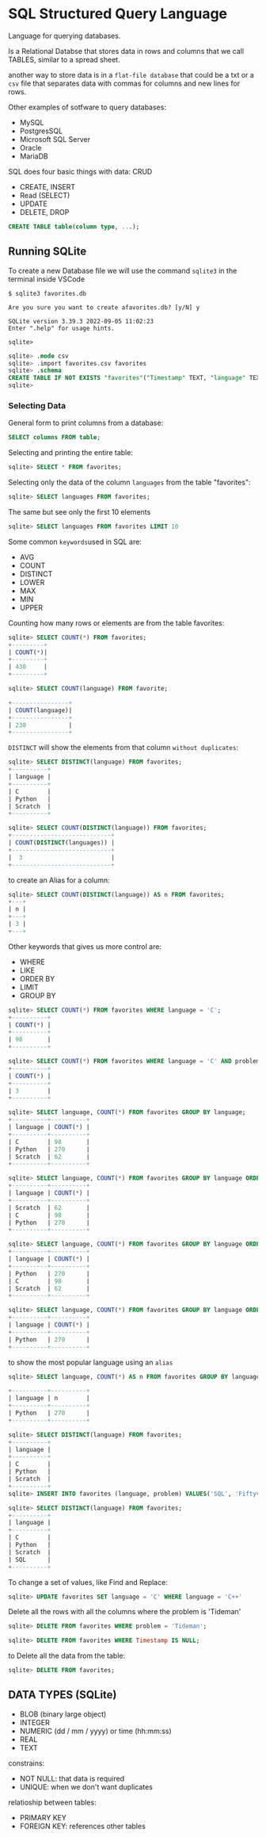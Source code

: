 # SQL Structured Query Language

Language for querying databases.

Is a Relational Databse that stores data in rows and columns that we call TABLES, similar to a spread sheet.

another way to store data is in a `flat-file database` that could be a txt or a `csv` file that separates data with commas for columns and new lines for rows.

Other examples of sotfware to query databases:

- MySQL
- PostgresSQL
- Microsoft SQL Server
- Oracle
- MariaDB

SQL does four basic things with data: CRUD

- CREATE, INSERT
- Read (SELECT)
- UPDATE
- DELETE, DROP

```SQL
CREATE TABLE table(column type, ...);
```

## Running SQLite

To create a new Database file we will use the command `sqlite3` in the terminal inside VSCode

```
$ sqlite3 favorites.db

Are you sure you want to create afavorites.db? [y/N] y

SQLite version 3.39.3 2022-09-05 11:02:23
Enter ".help" for usage hints.

sqlite>

```

```SQL
sqlite> .mode csv
sqlite> .import favorites.csv favorites
sqlite> .schema
CREATE TABLE IF NOT EXISTS "favorites"("Timestamp" TEXT, "language" TEXT, "problem" TEXT);
sqlite>
```

### Selecting Data

General form to print columns from a database:

```SQL
SELECT columns FROM table;
```

Selecting and printing the entire table:

```SQL
sqlite> SELECT * FROM favorites;
```

Selecting only the data of the column `languages` from the table "favorites":

```SQL
sqlite> SELECT languages FROM favorites;
```

The same but see only the first 10 elements

```SQL
sqlite> SELECT languages FROM favorites LIMIT 10
```

Some common `keywords`used in SQL are:

- AVG
- COUNT
- DISTINCT
- LOWER
- MAX
- MIN
- UPPER

Counting how many rows or elements are from the table favorites:

```SQL
sqlite> SELECT COUNT(*) FROM favorites;
+---------+
| COUNT(*)|
+---------+
| 430     |
+---------+
```

```SQL
sqlite> SELECT COUNT(language) FROM favorite;

+----------------+
| COUNT(language)|
+----------------+
| 230            |
+----------------+

```

`DISTINCT` will show the elements from that column `without duplicates`:

```SQL
sqlite> SELECT DISTINCT(language) FROM favorites;
+----------+
| language |
+----------+
| C        |
| Python   |
| Scratch  |
+----------+
```

```SQL
sqlite> SELECT COUNT(DISTINCT(language)) FROM favorites;
+----------------------------+
| COUNT(DISTINCT(languages)) |
+----------------------------+
|  3                         |
+----------------------------+
```

to create an Alias for a column:

```SQL
sqlite> SELECT COUNT(DISTINCT(language)) AS n FROM favorites;
+---+
| n |
+---+
| 3 |
+---+
```

Other keywords that gives us more control are:

- WHERE
- LIKE
- ORDER BY
- LIMIT
- GROUP BY

```SQL
sqlite> SELECT COUNT(*) FROM favorites WHERE language = 'C';
+----------+
| COUNT(*) |
+----------+
| 98       |
+----------+
```

```SQL
sqlite> SELECT COUNT(*) FROM favorites WHERE language = 'C' AND problem = 'Mario';
+----------+
| COUNT(*) |
+----------+
| 3        |
+----------+
```

```SQL
sqlite> SELECT language, COUNT(*) FROM favorites GROUP BY language;
+----------+----------+
| language | COUNT(*) |
+----------+----------+
| C        | 98       |
| Python   | 270      |
| Scratch  | 62       |
+----------+----------+
```

```SQL
sqlite> SELECT language, COUNT(*) FROM favorites GROUP BY language ORDER BY COUNT(*);
+----------+----------+
| language | COUNT(*) |
+----------+----------+
| Scratch  | 62       |
| C        | 98       |
| Python   | 270      |
+----------+----------+
```

```SQL
sqlite> SELECT language, COUNT(*) FROM favorites GROUP BY language ORDER BY COUNT(*) DESC;
+----------+----------+
| language | COUNT(*) |
+----------+----------+
| Python   | 270      |
| C        | 98       |
| Scratch  | 62       |
+----------+----------+
```

```SQL
sqlite> SELECT language, COUNT(*) FROM favorites GROUP BY language ORDER BY COUNT(*) DESC LIMIT 1;
+----------+----------+
| language | COUNT(*) |
+----------+----------+
| Python   | 270      |
+----------+----------+
```

to show the most popular language using an `alias`

```SQL
sqlite> SELECT language, COUNT(*) AS n FROM favorites GROUP BY language ORDER BY n DESC LIMIT 1;

+----------+----------+
| language | n        |
+----------+----------+
| Python   | 270      |
+----------+----------+

```

```SQL
sqlite> SELECT DISTINCT(language) FROM favorites;
+----------+
| language |
+----------+
| C        |
| Python   |
| Scratch  |
+----------+
sqlite> INSERT INTO favorites (language, problem) VALUES('SQL', 'Fiftyville');

sqlite> SELECT DISTINCT(language) FROM favorites;
+----------+
| language |
+----------+
| C        |
| Python   |
| Scratch  |
| SQL      |
+----------+

```

To change a set of values, like Find and Replace:

```SQL
sqlite> UPDATE favorites SET language = 'C' WHERE language = 'C++'

```

Delete all the rows with all the columns where the problem is 'Tideman'

```SQL
sqlite> DELETE FROM favorites WHERE problem = 'Tideman';

sqlite> DELETE FROM favorites WHERE Timestamp IS NULL;
```

to Delete all the data from the table:

```SQL
sqlite> DELETE FROM favorites;
```

## DATA TYPES (SQLite)

- BLOB (binary large object)
- INTEGER
- NUMERIC (dd / mm / yyyy) or time (hh:mm:ss)
- REAL
- TEXT

constrains:

- NOT NULL: that data is required
- UNIQUE: when we don't want duplicates

relatioship between tables:

- PRIMARY KEY
- FOREIGN KEY: references other tables
